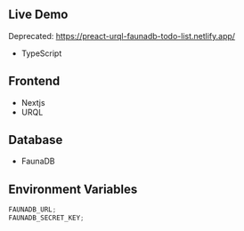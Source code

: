 ## Live Demo

Deprecated: https://preact-urql-faunadb-todo-list.netlify.app/

- TypeScript

## Frontend

- Nextjs
- URQL

## Database

- FaunaDB

## Environment Variables

```js
FAUNADB_URL;
FAUNADB_SECRET_KEY;
```
